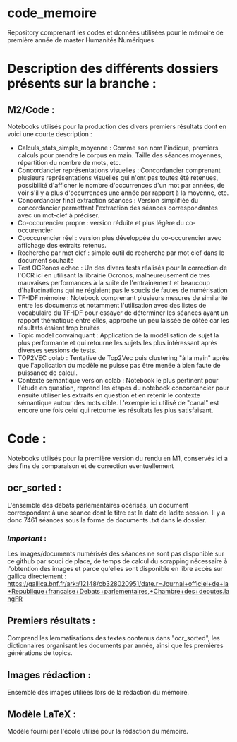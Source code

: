 # code_memoire
Repository comprenant les codes et données utilisées pour le mémoire de première année de master Humanités Numériques 

# Description des différents dossiers présents sur la branche : 


## M2/Code :
Notebooks utilisés pour la production des divers premiers résultats dont en voici une courte description : 
- Calculs_stats_simple_moyenne : Comme son nom l'indique, premiers calculs pour prendre le corpus en main. Taille des séances moyennes, répartition du nombre de mots, etc.
- Concordancier représentations visuelles : Concordancier comprenant plusieurs représentations visuelles qui n'ont pas toutes été retenues, possibilité d'afficher le nombre d'occurrences d'un mot par années, de voir s'il y a plus d'occurrences une année par rapport à la moyenne, etc.
- Concordancier final extraction séances : Version simplifiée du concordancier permettant l'extraction des séances correspondantes avec un mot-clef à préciser.
- Co-occurencier propre : version réduite et plus légère du co-occurencier
- Cooccurencier réel : version plus développée du co-occurencier avec affichage des extraits retenus. 
- Recherche par mot clef : simple outil de recherche par mot clef dans le document souhaité
- Test OCRonos echec : Un des divers tests réalisés pour la correction de l'OCR ici en utilisant la librairie Ocronos, malheureusement de très mauvaises performances à la suite de l'entrainement et beaucoup d'hallucinations qui ne réglaient pas le soucis de fautes de numérisation
- TF-IDF mémoire : Notebook comprenant plusieurs mesures de similarité entre les documents et notamment l'utilisation avec des listes de vocabulaire du TF-IDF pour essayer de déterminer les séances ayant un rapport thématique entre elles, approche un peu laissée de côtée car les résultats étaient trop bruités
- Topic model convainquant : Application de la modélisation de sujet la plus performante et qui retourne les sujets les plus intéressant après diverses sessions de tests.
- TOP2VEC colab : Tentative de Top2Vec puis clustering "à la main" après que l'application du modèle ne puisse pas être menée à bien faute de puissance de calcul.
- Contexte sémantique version colab : Notebook le plus pertinent pour l'étude en question, reprend les étapes du notebook concordancier pour ensuite utiliser les extraits en question et en retenir le contexte sémantique autour des mots cible. L'exemple ici utilisé de "canal" est encore une fois celui qui retourne les résultats les plus satisfaisant.

# Code : 
Notebooks utilisés pour la première version du rendu en M1, conservés ici a des fins de comparaison et de correction eventuellement

## ocr_sorted : 
L'ensemble des débats parlementaires océrisés, un document correspondant à une séance dont le titre est la date de ladite session. Il y a donc 7461 séances sous la forme de documents .txt dans le dossier.
### *Important* : 
Les images/documents numérisés des séances ne sont pas disponible sur ce github par souci de place, de temps de calcul du scrapping nécessaire à l'obtention des images et parce qu'elles sont disponible en libre accès sur gallica directement : https://gallica.bnf.fr/ark:/12148/cb328020951/date.r=Journal+officiel+de+la+Republique+francaise+Debats+parlementaires,+Chambre+des+deputes.langFR 

## Premiers résultats : 
Comprend les lemmatisations des textes contenus dans "ocr_sorted", les dictionnaires organisant les documents par année, ainsi que les premières générations de topics.

## Images rédaction :
Ensemble des images utiliées lors de la rédaction du mémoire.

## Modèle LaTeX : 
Modèle fourni par l'école utilisé pour la rédaction du mémoire.


